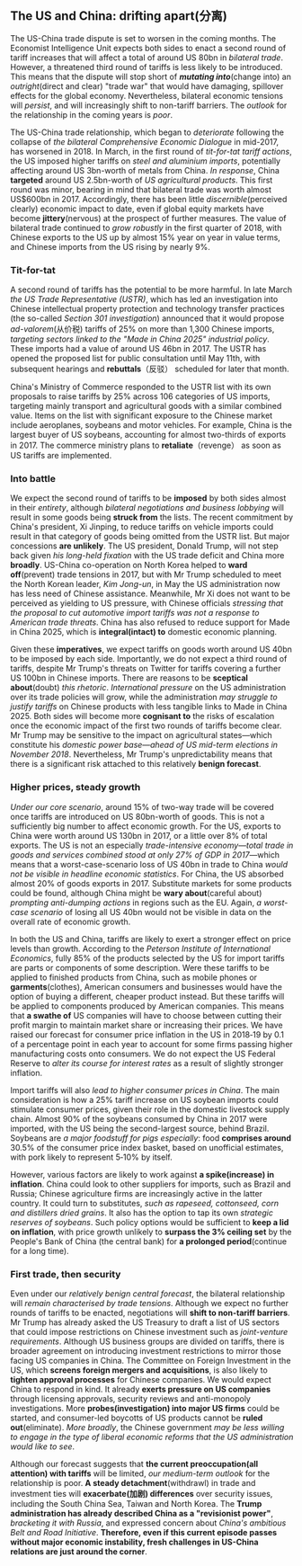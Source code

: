 ## The US and China: drifting apart(分离)
The US-China trade dispute is set to worsen in the coming months. The Economist Intelligence Unit expects both sides to enact a second round of tariff increases that will affect a total of around US 80bn in *bilateral trade*. However, a threatened third round of tariffs is less likely to be introduced. This means that the dispute will stop short of ***mutating into***(change into) an *outright*(direct and clear) "trade war" that would have damaging, spillover effects for the global economy. Nevertheless, bilateral economic tensions will *persist*, and will increasingly shift to non-tariff barriers. The *outlook* for the relationship in the coming years is *poor*.

The US-China trade relationship, which began to *deteriorate* following the collapse of *the bilateral Comprehensive Economic Dialogue* in mid-2017, has worsened in 2018. In March, in the first round of *tit-for-tat tariff actions*, the US imposed higher tariffs on *steel and aluminium imports*, potentially affecting around US 3bn-worth of metals from China. *In response*, China **targeted** around US 2.5bn-worth of *US agricultural products*. This first round was minor, bearing in mind that bilateral trade was worth almost US$600bn in 2017. Accordingly, there has been little *discernible*(perceived clearly) economic impact to date, even if global equity markets have become **jittery**(nervous) at the prospect of further measures. The value of bilateral trade continued to *grow robustly* in the first quarter of 2018, with Chinese exports to the US up by almost 15% year on year in value terms, and Chinese imports from the US rising by nearly 9%.

### Tit-for-tat

A second round of tariffs has the potential to be more harmful. In late March *the US Trade Representative (USTR)*, which has led an investigation into Chinese intellectual property protection and technology transfer practices (the so-called *Section 301 investigation*) announced that it would propose *ad-valorem*(从价税) tariffs of 25% on more than 1,300 Chinese imports, *targeting sectors linked to the "Made in China 2025" industrial policy*. These imports had a value of around US 46bn in 2017. The USTR has opened the proposed list for public consultation until May 11th, with subsequent hearings and **rebuttals**（反驳） scheduled for later that month.

China's Ministry of Commerce responded to the USTR list with its own proposals to raise tariffs by 25% across 106 categories of US imports, targeting mainly transport and agricultural goods with a similar combined value. Items on the list with significant exposure to the Chinese market include aeroplanes, soybeans and motor vehicles. For example, China is the largest buyer of US soybeans, accounting for almost two-thirds of exports in 2017. The commerce ministry plans to **retaliate**（revenge） as soon as US tariffs are implemented.

### Into battle

We expect the second round of tariffs to be **imposed** by both sides almost in their *entirety*, although *bilateral negotiations and business lobbying* will result in some goods being **struck from** the lists. The recent commitment by China's president, Xi Jinping, to reduce tariffs on vehicle imports could result in that category of goods being omitted from the USTR list. But major concessions **are unlikely**. The US president, Donald Trump, will not step back given *his long-held fixation* with the US trade deficit and China more **broadly**. US-China co-operation on North Korea helped to **ward off**(prevent) trade tensions in 2017, but with Mr Trump scheduled to meet the North Korean leader, *Kim Jong-un*, in May the US administration now has less need of Chinese assistance. Meanwhile, Mr Xi does not want to be perceived as yielding to US pressure, with Chinese officials *stressing that the proposal to cut automotive import tariffs was not a response to American trade threats*. China has also refused to reduce support for Made in China 2025, which is **integral(intact) to** domestic economic planning.

Given these **imperatives**, we expect tariffs on goods worth around US 40bn to be imposed by each side. Importantly, we do not expect a third round of tariffs, despite Mr Trump's threats on Twitter for tariffs covering a further US 100bn in Chinese imports. There are reasons to be **sceptical about**(doubt) *this rhetoric*. *International pressure* on the US administration over its trade policies will grow, while the administration *may struggle to justify tariffs* on Chinese products with less tangible links to Made in China 2025. Both sides will become more **cognisant to** the risks of escalation once the economic impact of the first two rounds of tariffs become clear. Mr Trump may be sensitive to the impact on agricultural states—which constitute his *domestic power base—ahead of US mid-term elections in November 2018*. Nevertheless, Mr Trump's unpredictability means that there is a significant risk attached to this relatively **benign forecast**.

### Higher prices, steady growth

*Under our core scenario*, around 15% of two-way trade will be covered once tariffs are introduced on US 80bn-worth of goods. This is not a sufficiently big number to affect economic growth. For the US, exports to China were worth around US 130bn in 2017, or a little over 8% of total exports. The US is not an especially *trade-intensive economy—total trade in goods and services combined stood at only 27% of GDP in 2017*—which means that a worst-case-scenario loss of US 40bn in trade to China *would not be visible in headline economic statistics*. For China, the US absorbed almost 20% of goods exports in 2017. Substitute markets for some products could be found, although China might be **wary about**(careful about) *prompting anti-dumping actions* in regions such as the EU. Again, *a worst-case scenario* of losing all US 40bn would not be visible in data on the overall rate of economic growth.

In both the US and China, tariffs are likely to exert a stronger effect on price levels than growth. According to the *Peterson Institute of International Economics*, fully 85% of the products selected by the US for import tariffs are parts or components of some description. Were these tariffs to be applied to finished products from China, such as mobile phones or **garments**(clothes), American consumers and businesses would have the option of buying a different, cheaper product instead. But these tariffs will be applied to components produced by American companies. This means that **a swathe of** US companies will have to choose between cutting their profit margin to maintain market share or increasing their prices. We have raised our forecast for consumer price inflation in the US in 2018‑19 by 0.1 of a percentage point in each year to account for some firms passing higher manufacturing costs onto consumers. We do not expect the US Federal Reserve to *alter its course for interest rates* as a result of slightly stronger inflation.

Import tariffs will also *lead to higher consumer prices in China*. The main consideration is how a 25% tariff increase on US soybean imports could stimulate consumer prices, given their role in the domestic livestock supply chain. Almost 90% of the soybeans consumed by China in 2017 were imported, with the US being the second-largest source, behind Brazil. Soybeans are *a major foodstuff for pigs especially*: food **comprises around** 30.5% of the consumer price index basket, based on unofficial estimates, with pork likely to represent 5‑10% by itself.

However, various factors are likely to work against **a spike(increase) in inflation**. China could look to other suppliers for imports, such as Brazil and Russia; Chinese agriculture firms are increasingly active in the latter country. It could turn to substitutes, *such as rapeseed, cottonseed, corn and distillers dried grains*. It also has the option to tap its own *strategic reserves of soybeans*. Such policy options would be sufficient to **keep a lid on inflation**, with price growth unlikely to **surpass the 3% ceiling set** by the People's Bank of China (the central bank) for **a prolonged period**(continue for a long time).

### First trade, then security

Even under our *relatively benign central forecast*, the bilateral relationship will *remain characterised by trade tensions*. Although we expect no further rounds of tariffs to be enacted, negotiations will **shift to non-tariff barriers**. Mr Trump has already asked the US Treasury to draft a list of US sectors that could impose restrictions on Chinese investment such as *joint-venture requirements*. Although US business groups are divided on tariffs, there is broader agreement on introducing investment restrictions to mirror those facing US companies in China. The Committee on Foreign Investment in the US, which **screens foreign mergers and acquisitions**, is also likely to **tighten approval processes** for Chinese companies. We would expect China to respond in kind. It already **exerts pressure on US companies** through licensing approvals, security reviews and anti-monopoly investigations. More **probes(investigation) into major US firms** could be started, and consumer-led boycotts of US products cannot be **ruled out**(eliminate). *More broadly*, the Chinese government *may be less willing to engage in the type of liberal economic reforms that the US administration would like to see*.

Although our forecast suggests that **the current preoccupation(all attention) with tariffs** will be limited, *our medium-term outlook* for the relationship is poor. **A steady detachment**(withdrawl) in trade and investment ties will **exacerbate(加剧) differences** over security issues, including the South China Sea, Taiwan and North Korea. The **Trump administration has already described China as a "revisionist power"**, *bracketing it with Russia*, and expressed concern about *China's ambitious Belt and Road Initiative*. **Therefore, even if this current episode passes without major economic instability, fresh challenges in US-China relations are just around the corner**.

